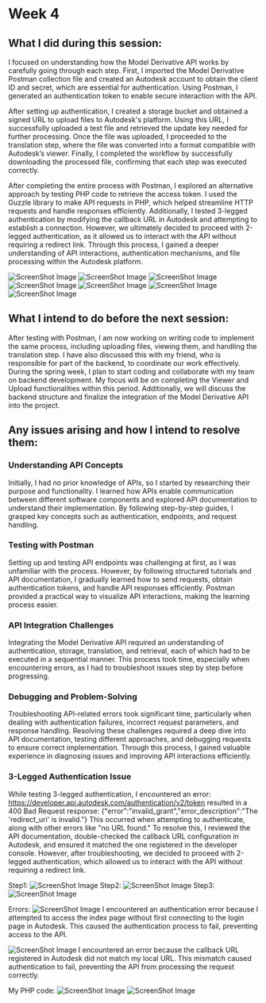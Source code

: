 # Week 4

## What I did during this session:

I focused on understanding how the Model Derivative API works by carefully going through each step. First, I imported the Model Derivative Postman collection file and created an Autodesk account to obtain the client ID and secret, which are essential for authentication. Using Postman, I generated an authentication token to enable secure interaction with the API.

After setting up authentication, I created a storage bucket and obtained a signed URL to upload files to Autodesk's platform. Using this URL, I successfully uploaded a test file and retrieved the update key needed for further processing. Once the file was uploaded, I proceeded to the translation step, where the file was converted into a format compatible with Autodesk’s viewer. Finally, I completed the workflow by successfully downloading the processed file, confirming that each step was executed correctly.

After completing the entire process with Postman, I explored an alternative approach by testing PHP code to retrieve the access token. I used the Guzzle library to make API requests in PHP, which helped streamline HTTP requests and handle responses efficiently. Additionally, I tested 3-legged authentication by modifying the callback URL in Autodesk and attempting to establish a connection. However, we ultimately decided to proceed with 2-legged authentication, as it allowed us to interact with the API without requiring a redirect link. Through this process, I gained a deeper understanding of API interactions, authentication mechanisms, and file processing within the Autodesk platform.

![ScreenShot Image](https://raw.githubusercontent.com/nyeinsu4520/AutoDesk/week4/Images/autodesk1.png)
![ScreenShot Image](https://raw.githubusercontent.com/nyeinsu4520/AutoDesk/week4/Images/autodesk2.png)
![ScreenShot Image](https://raw.githubusercontent.com/nyeinsu4520/AutoDesk/week4/Images/autodesk3.png)
![ScreenShot Image](https://raw.githubusercontent.com/nyeinsu4520/AutoDesk/week4/Images/githubautodesk.png)
![ScreenShot Image](https://raw.githubusercontent.com/nyeinsu4520/AutoDesk/week4/Images/myapp1.png)
![ScreenShot Image](https://raw.githubusercontent.com/nyeinsu4520/AutoDesk/week4/Images/myapp2.png)
![ScreenShot Image](https://raw.githubusercontent.com/nyeinsu4520/AutoDesk/week4/Images/myapp3.png)

## What I intend to do before the next session:

After testing with Postman, I am now working on writing code to implement the same process, including uploading files, viewing them, and handling the translation step. I have also discussed this with my friend, who is responsible for part of the backend, to coordinate our work effectively.
During the spring week, I plan to start coding and collaborate with my team on backend development. My focus will be on completing the Viewer and Upload functionalities within this period. Additionally, we will discuss the backend structure and finalize the integration of the Model Derivative API into the project.  

## Any issues arising and how I intend to resolve them:

### Understanding API Concepts
Initially, I had no prior knowledge of APIs, so I started by researching their purpose and functionality. I learned how APIs enable communication between different software components and explored API documentation to understand their implementation. By following step-by-step guides, I grasped key concepts such as authentication, endpoints, and request handling.

### Testing with Postman
Setting up and testing API endpoints was challenging at first, as I was unfamiliar with the process. However, by following structured tutorials and API documentation, I gradually learned how to send requests, obtain authentication tokens, and handle API responses efficiently. Postman provided a practical way to visualize API interactions, making the learning process easier.

### API Integration Challenges
Integrating the Model Derivative API required an understanding of authentication, storage, translation, and retrieval, each of which had to be executed in a sequential manner. This process took time, especially when encountering errors, as I had to troubleshoot issues step by step before progressing.

### Debugging and Problem-Solving
Troubleshooting API-related errors took significant time, particularly when dealing with authentication failures, incorrect request parameters, and response handling. Resolving these challenges required a deep dive into API documentation, testing different approaches, and debugging requests to ensure correct implementation. Through this process, I gained valuable experience in diagnosing issues and improving API interactions efficiently.

### 3-Legged Authentication Issue
While testing 3-legged authentication, I encountered an error:
https://developer.api.autodesk.com/authentication/v2/token resulted in a 400 Bad Request response: {"error":"invalid_grant","error_description":"The 'redirect_uri' is invalid."}
This occurred when attempting to authenticate, along with other errors like "no URL found." To resolve this, I reviewed the API documentation, double-checked the callback URL configuration in Autodesk, and ensured it matched the one registered in the developer console. However, after troubleshooting, we decided to proceed with 2-legged authentication, which allowed us to interact with the API without requiring a redirect link.

Step1:
![ScreenShot Image](https://raw.githubusercontent.com/nyeinsu4520/AutoDesk/week4/Images/login.png)
Step2:
![ScreenShot Image](https://raw.githubusercontent.com/nyeinsu4520/AutoDesk/week4/Images/loginintogettoken.png)
Step3:
![ScreenShot Image](https://raw.githubusercontent.com/nyeinsu4520/AutoDesk/week4/Images/accesstoken.png)

Errors:
![ScreenShot Image](https://raw.githubusercontent.com/nyeinsu4520/AutoDesk/week4/Images/error1.png)
I encountered an authentication error because I attempted to access the index page without first connecting to the login page in Autodesk. This caused the authentication process to fail, preventing access to the API.


![ScreenShot Image](https://raw.githubusercontent.com/nyeinsu4520/AutoDesk/week4/Images/error2.png)
I encountered an error because the callback URL registered in Autodesk did not match my local URL. This mismatch caused authentication to fail, preventing the API from processing the request correctly.

My PHP code:
![ScreenShot Image](https://raw.githubusercontent.com/nyeinsu4520/AutoDesk/week4/Images/phpcode.png)
![ScreenShot Image](https://raw.githubusercontent.com/nyeinsu4520/AutoDesk/week4/Images/phpcode1.png)